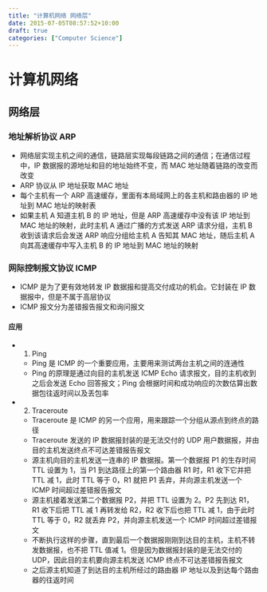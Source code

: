 ```yaml
---
title: "计算机网络 网络层"
date: 2015-07-05T08:57:52+10:00
draft: true
categories: ["Computer Science"]
---
```


# 计算机网络

## 网络层

### 地址解析协议 ARP

- 网络层实现主机之间的通信，链路层实现每段链路之间的通信；在通信过程中，IP 数据报的源地址和目的地址始终不变，而 MAC 地址随着链路的改变而改变
- ARP 协议从 IP 地址获取 MAC 地址
- 每个主机有一个 ARP 高速缓存，里面有本局域网上的各主机和路由器的 IP 地址到 MAC 地址的映射表
- 如果主机 A 知道主机 B 的 IP 地址，但是 ARP 高速缓存中没有该 IP 地址到 MAC 地址的映射，此时主机 A 通过广播的方式发送 ARP 请求分组，主机 B 收到该请求后会发送 ARP 响应分组给主机 A 告知其 MAC 地址，随后主机 A 向其高速缓存中写入主机 B 的 IP 地址到 MAC 地址的映射

### 网际控制报文协议 ICMP

- ICMP 是为了更有效地转发 IP 数据报和提高交付成功的机会。它封装在 IP 数据报中，但是不属于高层协议
- ICMP 报文分为差错报告报文和询问报文

#### 应用

- 1. Ping
    - Ping 是 ICMP 的一个重要应用，主要用来测试两台主机之间的连通性
    - Ping 的原理是通过向目的主机发送 ICMP Echo 请求报文，目的主机收到之后会发送 Echo 回答报文；Ping 会根据时间和成功响应的次数估算出数据包往返时间以及丢包率

- 2. Traceroute
    - Traceroute 是 ICMP 的另一个应用，用来跟踪一个分组从源点到终点的路径
    - Traceroute 发送的 IP 数据报封装的是无法交付的 UDP 用户数据报，并由目的主机发送终点不可达差错报告报文
    - 源主机向目的主机发送一连串的 IP 数据报。第一个数据报 P1 的生存时间 TTL 设置为 1，当 P1 到达路径上的第一个路由器 R1 时，R1 收下它并把 TTL 减 1，此时 TTL 等于 0，R1 就把 P1 丢弃，并向源主机发送一个 ICMP 时间超过差错报告报文
    - 源主机接着发送第二个数据报 P2，并把 TTL 设置为 2。P2 先到达 R1，R1 收下后把 TTL 减 1 再转发给 R2，R2 收下后也把 TTL 减 1，由于此时 TTL 等于 0，R2 就丢弃 P2，并向源主机发送一个 ICMP 时间超过差错报文
    - 不断执行这样的步骤，直到最后一个数据报刚刚到达目的主机，主机不转发数据报，也不把 TTL 值减 1。但是因为数据报封装的是无法交付的 UDP，因此目的主机要向源主机发送 ICMP 终点不可达差错报告报文
    - 之后源主机知道了到达目的主机所经过的路由器 IP 地址以及到达每个路由器的往返时间
